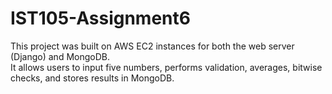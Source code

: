 # IST105-Assignment6
This project was built on AWS EC2 instances for both the web server (Django) and MongoDB.  
It allows users to input five numbers, performs validation, averages, bitwise checks, and stores results in MongoDB.  
